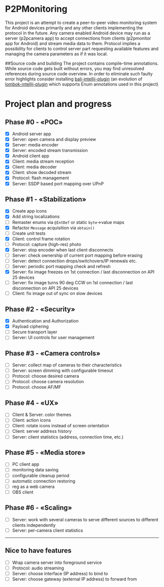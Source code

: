 # P2PMonitoring
This project is an attempt to create a peer-to-peer video monitoring system
for Android devices primarily and any other clients implementing the protocol in the future.
Any camera enabled Android device may run as a server (p2pcamera app)
to accept connections from clients (p2pmonitor app for Android) and stream media data to them.
Protocol implies a possibility for clients to control server part requesting available features
and managing the camera parameters as if it was local.

##Source code and building
The project contains compile-time annotations.
While source code gets built without errors, you may find unresolved references during source code overview.
In order to eliminate such faulty error highlights consider installing
[bali-intellij-plugin](https://github.com/coolsoftrf/bali-intellij-plugin)
(an evolution of [lombok-intellij-plugin](https://github.com/mplushnikov/lombok-intellij-plugin) 
which supports Enum annotations used in this project)

# Project plan and progress
## Phase #0 - «POC»
- [x] Android server app
- [x] Server: open camera and display preview
- [x] Server: media encoder
- [x] Server: encoded stream transmission
- [x] Android client app
- [x] Client: media stream reception
- [x] Client: media decoder
- [x] Client: show decoded stream
- [x] Protocol: flash management
- [x] Server: SSDP based port mapping over UPnP
## Phase #1 - «Stabilization»
- [x] Create app icons
- [x] Add string localizations
- [ ] Remaster enums via `@IntDef` or static `byte`->value maps
- [x] Refactor `Message` acquisition via `obtain()`
- [ ] Create unit tests
- [x] Client: control frame rotation
- [ ] Protocol: capture (high-res) photo
- [x] Server: stop encoder when last client disconnects
- [ ] Server: check ownership of current port mapping before erasing 
- [ ] Server: detect connection drops/switchovers/IP renewals etc.
- [ ] Server: periodic port mapping check and refresh
- [x] Server: fix image freezes on 1st connection / last disconnection on API 25 devices
- [ ] Server: fix image turns 90 deg CCW on 1st connection / last disconnection on API 25 devices
- [ ] Client: fix image out of sync on slow devices 
## Phase #2 - «Security»
- [x] Authentication and Authorization
- [x] Payload ciphering
- [ ] Secure transport layer
- [ ] Server: UI controls for user management
## Phase #3 - «Camera controls»
- [ ] Server: collect map of cameras to their characteristics
- [ ] Server: screen dimming with configurable timeout
- [ ] Protocol: choose desired camera
- [ ] Protocol: choose camera resolution
- [ ] Protocol: choose AF/MF
## Phase #4 - «UX»
- [ ] Client & Server: color themes
- [ ] Client: action icons
- [ ] Client: rotate icons instead of screen orientation
- [ ] Client: server address history
- [ ] Server: client statistics (address, connection time, etc.)
## Phase #5 - «Media store»
- [ ] PC client app
- [ ] monitoring data saving 
- [ ] configurable cleanup period
- [ ] automatic connection restoring
- [ ] reg as a web camera
- [ ] OBS client
## Phase #6 - «Scaling»
- [ ] Server: work with several cameras to serve different sources to different clients independently
- [ ] Server: per-camera client statistics
---
## Nice to have features
- [ ] Wrap camera server into foreground service
- [ ] Protocol: audio streaming
- [ ] Server: choose interface (IP address) to bind to
- [ ] Server: choose gateway (external IP address) to forward from 
